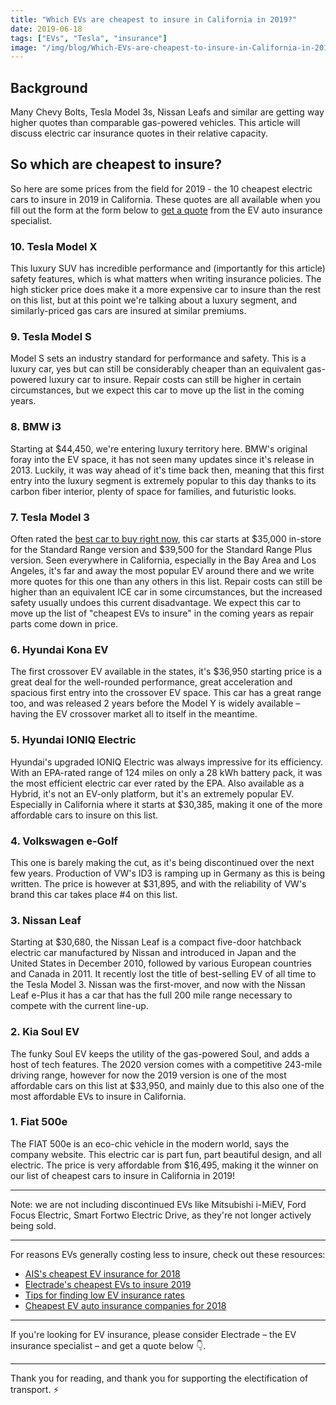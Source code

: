 ```yaml
---
title: "Which EVs are cheapest to insure in California in 2019?"
date: 2019-06-18
tags: ["EVs", "Tesla", "insurance"]
image: "/img/blog/Which-EVs-are-cheapest-to-insure-in-California-in-2019.jpg"
---
```


## Background
Many Chevy Bolts, Tesla Model 3s, Nissan Leafs and similar are getting way higher quotes than comparable gas-powered vehicles. This article will discuss electric car insurance quotes in their relative capacity.

## So which are cheapest to insure?
So here are some prices from the field for 2019 - the 10 cheapest electric cars to insure in 2019 in California. These quotes are all available when you fill out the form at the form below to [get a quote](https://electrade.app/quote) from the EV auto insurance specialist.

### 10. Tesla Model X
This luxury SUV has incredible performance and (importantly for this article) safety features, which is what matters when writing insurance policies. The high sticker price does make it a more expensive car to insure than the rest on this list, but at this point we're talking about a luxury segment, and similarly-priced gas cars are insured at similar premiums.

### 9. Tesla Model S
Model S sets an industry standard for performance and safety. This is a luxury car, yes but can still be considerably cheaper than an equivalent gas-powered luxury car to insure. Repair costs can still be higher in certain circumstances, but we expect this car to move up the list in the coming years.

### 8. BMW i3
Starting at $44,450, we're entering luxury territory here. BMW's original foray into the EV space, it has not seen many updates since it's release in 2013. Luckily, it was way ahead of it's time back then, meaning that this first entry into the luxury segment is extremely popular to this day thanks to its carbon fiber interior, plenty of space for families, and futuristic looks. 
### 7. Tesla Model 3
Often rated the [best car to buy right now](https://www.motortrend.com/news/2019-tesla-model-3-why-id-buy-it/), this car starts at $35,000 in-store for the Standard Range version and $39,500 for the Standard Range Plus version. Seen everywhere in California, especially in the Bay Area and Los Angeles, it's far and away the most popular EV around there and we write more quotes for this one than any others in this list. Repair costs can still be higher than an equivalent ICE car in some circumstances, but the increased safety usually undoes this current disadvantage. We expect this car to move up the list of "cheapest EVs to insure" in the coming years as repair parts come down in price.
### 6. Hyundai Kona EV
The first crossover EV available in the states, it's $36,950 starting price is a great deal for the well-rounded performance, great acceleration and spacious first entry into the crossover EV space. This car has a great range too, and was released 2 years before the Model Y is widely available – having the EV crossover market all to itself in the meantime.
### 5. Hyundai IONIQ Electric
Hyundai's upgraded IONIQ Electric was always impressive for its efficiency. With an EPA-rated range of 124 miles on only a 28 kWh battery pack, it was the most efficient electric car ever rated by the EPA. Also available as a Hybrid, it's not an EV-only platform, but it's an extremely popular EV. Especially in California where it starts at $30,385, making it one of the more affordable cars to insure on this list.
### 4. Volkswagen e-Golf
This one is barely making the cut, as it's being discontinued over the next few years. Production of VW's ID3 is ramping up in Germany as this is being written. The price is however at $31,895, and with the reliability of VW's brand this car takes place #4 on this list.
### 3. Nissan Leaf
Starting at $30,680, the Nissan Leaf is a compact five-door hatchback electric car manufactured by Nissan and introduced in Japan and the United States in December 2010, followed by various European countries and Canada in 2011. It recently lost the title of best-selling EV of all time to the Tesla Model 3. Nissan was the first-mover, and now with the Nissan Leaf e-Plus it has a car that has the full 200 mile range necessary to compete with the current line-up.
### 2. Kia Soul EV
The funky Soul EV keeps the utility of the gas-powered Soul, and adds a host of tech features. The 2020 version comes with a competitive 243-mile driving range, however for now the 2019 version is one of the most affordable cars on this list at $33,950, and mainly due to this also one of the most affordable EVs to insure in California.
### 1. Fiat 500e
The FIAT 500e is an eco-chic vehicle in the modern world, says the company website. This electric car is part fun, part beautiful design, and all electric. The price is very affordable from $16,495, making it the winner on our list of cheapest cars to insure in California in 2019!


----------


Note: we are not including discontinued EVs like Mitsubishi i-MiEV, Ford Focus Electric, Smart Fortwo Electric Drive, as they're not longer actively being sold. 

----------

For reasons EVs generally costing less to insure, check out these resources:

* [AIS's cheapest EV insurance for 2018](http://blog.aisinsurance.com/2018/02/13/10-cheapest-electric-cars-insure/)
* [Electrade's cheapest EVs to insure 2019](https://electrade.app/blog/which-evs-are-cheapest-to-insure-2019/)
* [Tips for finding low EV insurance rates](https://electrade.app/blog/are-electric-cars-more-expensive-to-insure-in-2019/)
* [Cheapest EV auto insurance companies for 2018](https://electrade.app/blog/best-electric-auto-insurance-companies-in-2019/)

----------


If you're looking for EV insurance, please consider Electrade – the EV insurance specialist – and get a quote below 👇.

-------

Thank you for reading, and thank you for supporting the electification of transport. ⚡️